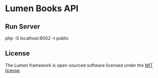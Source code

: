 # Lumen Books API

## Run Server

php -S localhost:8002 -t public

## License

The Lumen framework is open-sourced software licensed under the [MIT license](https://opensource.org/licenses/MIT).
